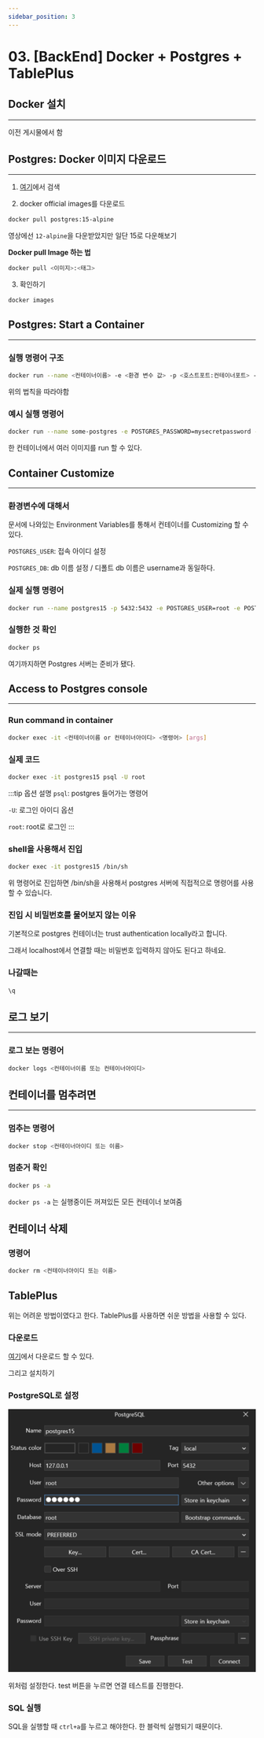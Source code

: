 ```yaml
---
sidebar_position: 3
---
```


# 03. [BackEnd] Docker + Postgres + TablePlus


## Docker 설치
---

이전 게시물에서 함

## Postgres: Docker 이미지 다운로드
---

1. [여기](https://hub.docker.com/)에서 검색

2. docker official images를 다운로드

```bash
docker pull postgres:15-alpine
```

영상에선 `12-alpine`을 다운받았지만 일단 15로 다운해보기

**Docker pull Image 하는 법**

```bash
docker pull <이미지>:<태그>
```
3. 확인하기

```bash
docker images
```

## Postgres: Start a Container
---


### 실행 명령어 구조

```bash
docker run --name <컨테이너이름> -e <환경 변수 값> -p <호스트포트:컨테이너포트> -d <이미지>:<태그>
```

위의 법칙을 따라야함

### 예시 실행 명령어

```bash
docker run --name some-postgres -e POSTGRES_PASSWORD=mysecretpassword -d postgres
```

한 컨테이너에서 여러 이미지를 run 할 수 있다.


## Container Customize
---

### 환경변수에 대해서

문서에 나와있는 Environment Variables를 통해서 컨테이너를 Customizing 할 수 있다.

`POSTGRES_USER`: 접속 아이디 설정

`POSTGRES_DB`: db 이름 설정 / 디폴트 db 이름은 username과 동일하다.


### 실제 실행 명령어

```bash
docker run --name postgres15 -p 5432:5432 -e POSTGRES_USER=root -e POSTGRES_PASSWORD=secret -d postgres:15-alpine
```

### 실행한 것 확인

```bash
docker ps
```

여기까지하면 Postgres 서버는 준비가 됐다.


## Access to Postgres console
---

### Run command in container

```bash
docker exec -it <컨테이너이름 or 컨테이너아이디> <명령어> [args]
```

### 실제 코드

```bash
docker exec -it postgres15 psql -U root
```

:::tip 옵션 설명
`psql`: postgres 들어가는 명령어

`-U`: 로그인 아이디 옵션

`root`: root로 로그인
:::

### shell을 사용해서 진입

```bash
docker exec -it postgres15 /bin/sh
```

위 명령어로 진입하면 /bin/sh을 사용해서 postgres 서버에 직접적으로 명령어를 사용할 수 있습니다.


### 진입 시 비밀번호를 물어보지 않는 이유

기본적으로 postgres 컨테이너는 trust authentication locally라고 합니다.

그래서 localhost에서 연결할 때는 비밀번호 입력하지 않아도 된다고 하네요.

### 나갈때는

```bash
\q
```


## 로그 보기
---

### 로그 보는 명령어

```bash
docker logs <컨테이너이름 또는 컨테이너아이디>
```

## 컨테이너를 멈추려면
---

### 멈추는 명령어

```bash
docker stop <컨테이너아이디 또는 이름>
```

### 멈춘거 확인

```bash
docker ps -a
```

`docker ps -a` 는 실행중이든 꺼져있든 모든 컨테이너 보여줌


## 컨테이너 삭제

### 명령어

```bash
docker rm <컨테이너아이디 또는 이름>
```



## TablePlus

위는 어려운 방법이였다고 한다. TablePlus를 사용하면 쉬운 방법을 사용할 수 있다.

### 다운로드

[여기](https://tableplus.com/download)에서 다운로드 할 수 있다.

그리고 설치하기

### PostgreSQL로 설정


![Alt text](./img/3/image1.png)

위처럼 설정한다. test 버튼을 누르면 연결 테스트를 진행한다.

### SQL 실행

SQL을 실행할 때 `ctrl+a`를 누르고 해야한다. 한 블럭씩 실행되기 때문이다.


